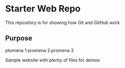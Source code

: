 # Starter Web Repo

This repository is for showing how Git and GitHub work

## Purpose

ptomena 1
promena 2 
promena 3

Sample website with plenty of files for demos